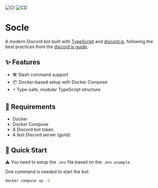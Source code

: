 ![CI](https://github.com/nadmax/socle/actions/workflows/ci.yml/badge.svg) ![CD](https://github.com/nadmax/socle/actions/workflows/cd.yml/badge.svg)

# Socle

A modern Discord bot built with [TypeScript](https://www.typescriptlang.org/) and [discord.js](https://discord.js.org/), following the best practices from the [discord.js guide](https://discordjs.guide/).  

## ✨ Features

- 🛠 Slash command support
- 📦 Docker-based setup with Docker Compose
- ⚡ Type-safe, modular TypeScript structure

## 🧠 Requirements

- Docker
- Docker Compose
- A Discord bot token
- A test Discord server (guild)

## 🚀 Quick Start

⚠️ You need to setup the `.env` file based on the `.env.example`.  

One command is needed to start the bot:

```sh
docker compose up -d
```
